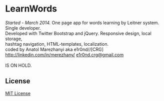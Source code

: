 LearnWords
==========

<i>Started - March 2014.</i> One page app for words learning by Leitner system. Single developer.<br>
Developed with Twitter Bootstrap and jQuery. Responsive design, local storage,<br>
hashtag navigation, HTML-templates, localization.<br>
coded by Anatol Marezhanyi aka e1r0nd//[CRG]<br>
http://linkedin.com/in/merezhany/ e1r0nd.crg@gmail.com<br>
<br>IS ON HOLD.

## License
[MIT License](LICENSE.md) 

